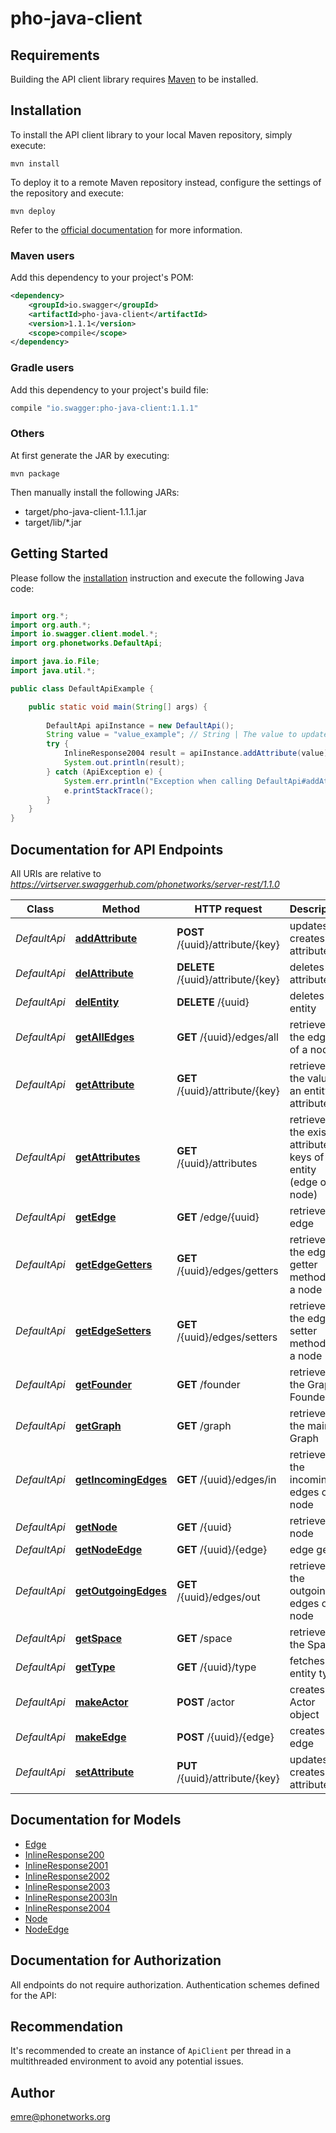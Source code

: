 # pho-java-client

## Requirements

Building the API client library requires [Maven](https://maven.apache.org/) to be installed.

## Installation

To install the API client library to your local Maven repository, simply execute:

```shell
mvn install
```

To deploy it to a remote Maven repository instead, configure the settings of the repository and execute:

```shell
mvn deploy
```

Refer to the [official documentation](https://maven.apache.org/plugins/maven-deploy-plugin/usage.html) for more information.

### Maven users

Add this dependency to your project's POM:

```xml
<dependency>
    <groupId>io.swagger</groupId>
    <artifactId>pho-java-client</artifactId>
    <version>1.1.1</version>
    <scope>compile</scope>
</dependency>
```

### Gradle users

Add this dependency to your project's build file:

```groovy
compile "io.swagger:pho-java-client:1.1.1"
```

### Others

At first generate the JAR by executing:

    mvn package

Then manually install the following JARs:

* target/pho-java-client-1.1.1.jar
* target/lib/*.jar

## Getting Started

Please follow the [installation](#installation) instruction and execute the following Java code:

```java

import org.*;
import org.auth.*;
import io.swagger.client.model.*;
import org.phonetworks.DefaultApi;

import java.io.File;
import java.util.*;

public class DefaultApiExample {

    public static void main(String[] args) {
        
        DefaultApi apiInstance = new DefaultApi();
        String value = "value_example"; // String | The value to update the key with.
        try {
            InlineResponse2004 result = apiInstance.addAttribute(value);
            System.out.println(result);
        } catch (ApiException e) {
            System.err.println("Exception when calling DefaultApi#addAttribute");
            e.printStackTrace();
        }
    }
}

```

## Documentation for API Endpoints

All URIs are relative to *https://virtserver.swaggerhub.com/phonetworks/server-rest/1.1.0*

Class | Method | HTTP request | Description
------------ | ------------- | ------------- | -------------
*DefaultApi* | [**addAttribute**](docs/DefaultApi.md#addAttribute) | **POST** /{uuid}/attribute/{key} | updates (or creates) an attribute
*DefaultApi* | [**delAttribute**](docs/DefaultApi.md#delAttribute) | **DELETE** /{uuid}/attribute/{key} | deletes an attribute
*DefaultApi* | [**delEntity**](docs/DefaultApi.md#delEntity) | **DELETE** /{uuid} | deletes an entity
*DefaultApi* | [**getAllEdges**](docs/DefaultApi.md#getAllEdges) | **GET** /{uuid}/edges/all | retrieves the edges of a node
*DefaultApi* | [**getAttribute**](docs/DefaultApi.md#getAttribute) | **GET** /{uuid}/attribute/{key} | retrieves the value of an entity attribute
*DefaultApi* | [**getAttributes**](docs/DefaultApi.md#getAttributes) | **GET** /{uuid}/attributes | retrieves the existing attribute keys of an entity (edge or node)
*DefaultApi* | [**getEdge**](docs/DefaultApi.md#getEdge) | **GET** /edge/{uuid} | retrieves an edge
*DefaultApi* | [**getEdgeGetters**](docs/DefaultApi.md#getEdgeGetters) | **GET** /{uuid}/edges/getters | retrieves the edge getter methods of a node
*DefaultApi* | [**getEdgeSetters**](docs/DefaultApi.md#getEdgeSetters) | **GET** /{uuid}/edges/setters | retrieves the edge setter methods of a node
*DefaultApi* | [**getFounder**](docs/DefaultApi.md#getFounder) | **GET** /founder | retrieves the Graph Founder
*DefaultApi* | [**getGraph**](docs/DefaultApi.md#getGraph) | **GET** /graph | retrieves the main Graph
*DefaultApi* | [**getIncomingEdges**](docs/DefaultApi.md#getIncomingEdges) | **GET** /{uuid}/edges/in | retrieves the incoming edges of a node
*DefaultApi* | [**getNode**](docs/DefaultApi.md#getNode) | **GET** /{uuid} | retrieves a node
*DefaultApi* | [**getNodeEdge**](docs/DefaultApi.md#getNodeEdge) | **GET** /{uuid}/{edge} | edge getter
*DefaultApi* | [**getOutgoingEdges**](docs/DefaultApi.md#getOutgoingEdges) | **GET** /{uuid}/edges/out | retrieves the outgoing edges of a node
*DefaultApi* | [**getSpace**](docs/DefaultApi.md#getSpace) | **GET** /space | retrieves the Space
*DefaultApi* | [**getType**](docs/DefaultApi.md#getType) | **GET** /{uuid}/type | fetches entity type
*DefaultApi* | [**makeActor**](docs/DefaultApi.md#makeActor) | **POST** /actor | creates an Actor object
*DefaultApi* | [**makeEdge**](docs/DefaultApi.md#makeEdge) | **POST** /{uuid}/{edge} | creates an edge
*DefaultApi* | [**setAttribute**](docs/DefaultApi.md#setAttribute) | **PUT** /{uuid}/attribute/{key} | updates (or creates) an attribute


## Documentation for Models

 - [Edge](docs/Edge.md)
 - [InlineResponse200](docs/InlineResponse200.md)
 - [InlineResponse2001](docs/InlineResponse2001.md)
 - [InlineResponse2002](docs/InlineResponse2002.md)
 - [InlineResponse2003](docs/InlineResponse2003.md)
 - [InlineResponse2003In](docs/InlineResponse2003In.md)
 - [InlineResponse2004](docs/InlineResponse2004.md)
 - [Node](docs/Node.md)
 - [NodeEdge](docs/NodeEdge.md)


## Documentation for Authorization

All endpoints do not require authorization.
Authentication schemes defined for the API:

## Recommendation

It's recommended to create an instance of `ApiClient` per thread in a multithreaded environment to avoid any potential issues.

## Author

emre@phonetworks.org

